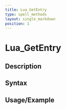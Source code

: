 ```yaml
---
title: Lua_GetEntry
type: spell_methods
layout: single_markdown
position: 1
---
```


# Lua_GetEntry

## Description

## Syntax

## Usage/Example


